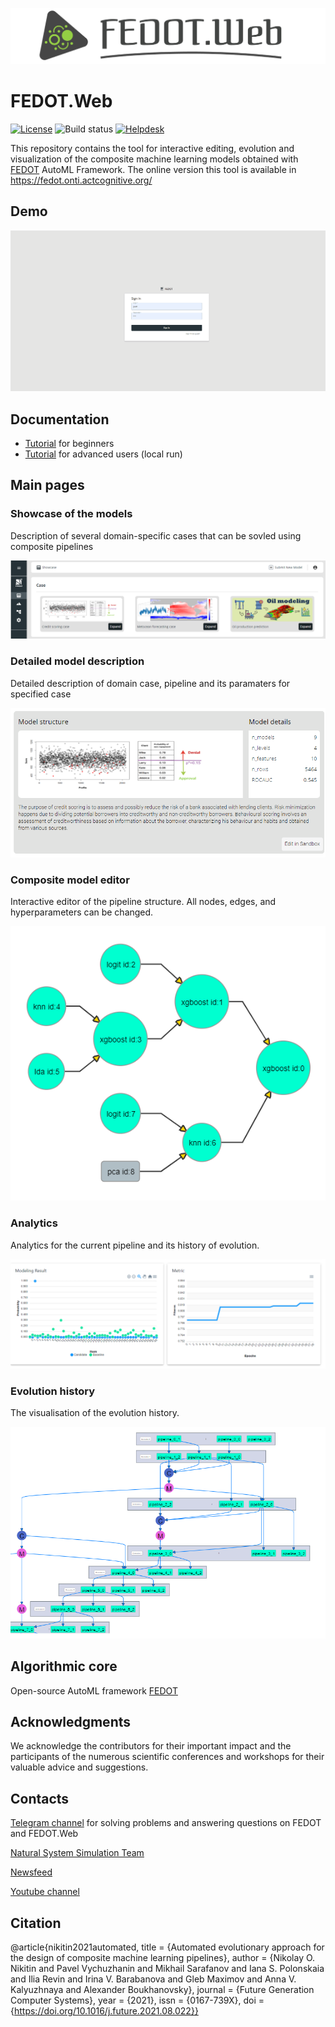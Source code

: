 ![logo](./docs/img/fedot_web_logo.png)

# FEDOT.Web

[![License](https://img.shields.io/badge/License-BSD%203--Clause-blue.svg)](https://opensource.org/licenses/BSD-3-Clause)
![Build status](https://github.com/nccr-itmo/FEDOT.Web/workflows/Build/badge.svg?branch=master)
[![Helpdesk](https://patrolavia.github.io/telegram-badge/chat.png)](https://t.me/FEDOT_helpdesk)

This repository contains the tool for interactive editing, evolution and visualization of the composite machine learning
models obtained with [FEDOT](https://github.com/nccr-itmo/FEDOT) AutoML Framework. The online version this tool is
available in https://fedot.onti.actcognitive.org/

## Demo

![Animated demo](./docs/img/fedot_web_demo.gif)

## Documentation

* [Tutorial](./docs/users_guide.pdf) for beginners
* [Tutorial](./docs/developer_manual.md) for advanced users (local run)

## Main pages

### Showcase of the models

Description of several domain-specific cases that can be sovled using composite pipelines

![Showcase](./docs/img/showcase.png)

### Detailed model description

Detailed description of domain case, pipeline and its paramaters for specified case

![details.png](./docs/img/details.png)

### Composite model editor

Interactive editor of the pipeline structure. All nodes, edges, and hyperparameters can be changed.

![Model editor prototype](./docs/img/editor.png)

### Analytics

Analytics for the current pipeline and its history of evolution.

![Analytics](./docs/img/analytics.png)

### Evolution history

The visualisation of the evolution history.

![Evolution](./docs/img/history.png)

## Algorithmic core

Open-source AutoML framework [FEDOT](https://github.com/nccr-itmo/FEDOT)

## Acknowledgments

We acknowledge the contributors for their important impact and the participants of the numerous scientific conferences
and workshops for their valuable advice and suggestions.

## Contacts

[Telegram channel](https://t.me/FEDOT_helpdesk) for solving problems and answering questions on FEDOT and FEDOT.Web

[Natural System Simulation Team](https://itmo-nss-team.github.io/)

[Newsfeed](https://t.me/NSS_group)

[Youtube channel](https://www.youtube.com/channel/UC4K9QWaEUpT_p3R4FeDp5jA)

## Citation

@article{nikitin2021automated, title = {Automated evolutionary approach for the design of composite machine learning
pipelines}, author = {Nikolay O. Nikitin and Pavel Vychuzhanin and Mikhail Sarafanov and Iana S. Polonskaia and Ilia
Revin and Irina V. Barabanova and Gleb Maximov and Anna V. Kalyuzhnaya and Alexander Boukhanovsky}, journal = {Future
Generation Computer Systems}, year = {2021}, issn = {0167-739X}, doi = {https://doi.org/10.1016/j.future.2021.08.022}}